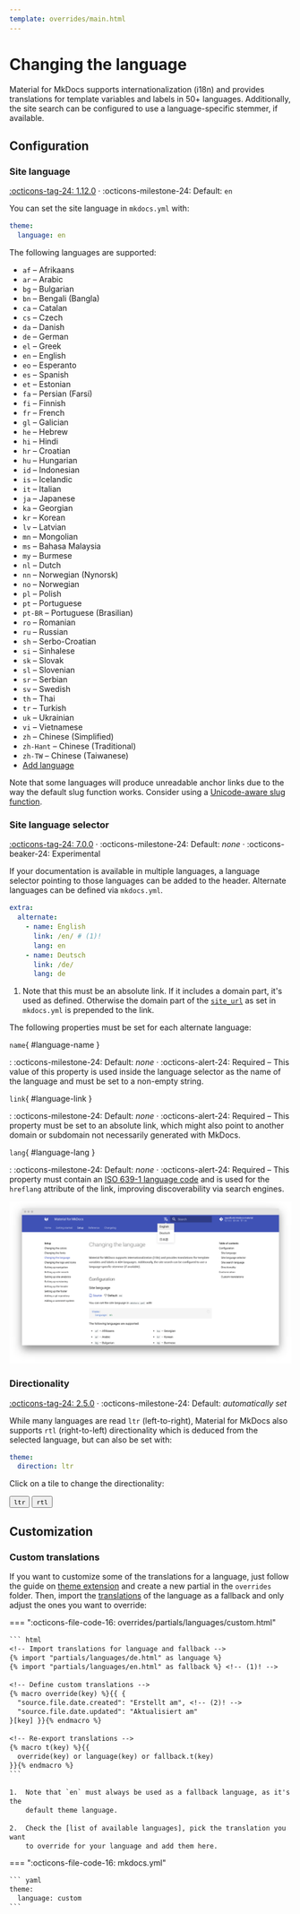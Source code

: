 ```yaml
---
template: overrides/main.html
---
```


# Changing the language

Material for MkDocs supports internationalization (i18n) and provides
translations for template variables and labels in 50+ languages. Additionally,
the site search can be configured to use a language-specific stemmer, if
available.

## Configuration

### Site language

[:octicons-tag-24: 1.12.0][language support] ·
:octicons-milestone-24: Default: `en`

You can set the site language in `mkdocs.yml` with:

``` yaml
theme:
  language: en
```

The following languages are supported:

<div class="mdx-columns" markdown>

- `af` – Afrikaans
- `ar` – Arabic
- `bg` – Bulgarian
- `bn` – Bengali (Bangla)
- `ca` – Catalan
- `cs` – Czech
- `da` – Danish
- `de` – German
- `el` – Greek
- `en` – English
- `eo` – Esperanto
- `es` – Spanish
- `et` – Estonian
- `fa` – Persian (Farsi)
- `fi` – Finnish
- `fr` – French
- `gl` – Galician
- `he` – Hebrew
- `hi` – Hindi
- `hr` – Croatian
- `hu` – Hungarian
- `id` – Indonesian
- `is` – Icelandic
- `it` – Italian
- `ja` – Japanese
- `ka` – Georgian
- `kr` – Korean
- `lv` – Latvian
- `mn` – Mongolian
- `ms` – Bahasa Malaysia
- `my` – Burmese
- `nl` – Dutch
- `nn` – Norwegian (Nynorsk)
- `no` – Norwegian
- `pl` – Polish
- `pt` – Portuguese
- `pt-BR` – Portuguese (Brasilian)
- `ro` – Romanian
- `ru` – Russian
- `sh` – Serbo-Croatian
- `si` – Sinhalese
- `sk` – Slovak
- `sl` – Slovenian
- `sr` – Serbian
- `sv` – Swedish
- `th` – Thai
- `tr` – Turkish
- `uk` – Ukrainian
- `vi` – Vietnamese
- `zh` – Chinese (Simplified)
- `zh-Hant` – Chinese (Traditional)
- `zh-TW` – Chinese (Taiwanese)
- [Add language]

</div>

Note that some languages will produce unreadable anchor links due to the way
the default slug function works. Consider using a [Unicode-aware slug function].

  [language support]: https://github.com/squidfunk/mkdocs-material/releases/tag/1.12.0
  [Unicode-aware slug function]: extensions/python-markdown.md#toc-slugify
  [Add language]: https://github.com/squidfunk/mkdocs-material/issues/new?template=translate.yml&title=New+language%3A+%7Breplace+with+language+name%7D

### Site language selector

[:octicons-tag-24: 7.0.0][alternate support] ·
:octicons-milestone-24: Default: _none_ ·
:octicons-beaker-24: Experimental

If your documentation is available in multiple languages, a language selector
pointing to those languages can be added to the header. Alternate languages
can be defined via `mkdocs.yml`.

``` yaml
extra:
  alternate:
    - name: English
      link: /en/ # (1)!
      lang: en
    - name: Deutsch
      link: /de/
      lang: de
```

1.  Note that this must be an absolute link. If it includes a domain part, it's
    used as defined. Otherwise the domain part of the [`site_url`][site_url] as
    set in `mkdocs.yml` is prepended to the link.

The following properties must be set for each alternate language:

`name`{ #language-name }

:   :octicons-milestone-24: Default: _none_ · :octicons-alert-24: Required –
    This value of this property is used inside the language selector as the
    name of the language and must be set to a non-empty string.

`link`{ #language-link }

:   :octicons-milestone-24: Default: _none_ · :octicons-alert-24: Required –
    This property must be set to an absolute link, which might also point to
    another domain or subdomain not necessarily generated with MkDocs.

`lang`{ #language-lang }

:   :octicons-milestone-24: Default: _none_ · :octicons-alert-24: Required –
    This property must contain an [ISO 639-1 language code] and is used for
    the `hreflang` attribute of the link, improving discoverability via search
    engines.

[![Language selector preview]][Language selector preview]

  [alternate support]: https://github.com/squidfunk/mkdocs-material/releases/tag/7.0.0
  [site_url]: https://www.mkdocs.org/user-guide/configuration/#site_url
  [ISO 639-1 language code]: https://en.wikipedia.org/wiki/List_of_ISO_639-1_codes
  [Language selector preview]: ../assets/screenshots/language-selection.png

### Directionality

[:octicons-tag-24: 2.5.0][direction support] ·
:octicons-milestone-24: Default: _automatically set_

While many languages are read `ltr` (left-to-right), Material for MkDocs also
supports `rtl` (right-to-left) directionality which is deduced from the
selected language, but can also be set with:

``` yaml
theme:
  direction: ltr
```

Click on a tile to change the directionality:

<div class="mdx-switch">
  <button data-md-dir="ltr"><code>ltr</code></button>
  <button data-md-dir="rtl"><code>rtl</code></button>
</div>

<script>
  var buttons = document.querySelectorAll("button[data-md-dir]")
  buttons.forEach(function(button) {
    button.addEventListener("click", function() {
      var attr = this.getAttribute("data-md-dir")
      document.body.dir = attr
      var name = document.querySelector("#__code_3 code span.l")
      name.textContent = attr
    })
  })
</script>

  [direction support]: https://github.com/squidfunk/mkdocs-material/releases/tag/2.5.0

## Customization

### Custom translations

If you want to customize some of the translations for a language, just follow
the guide on [theme extension] and create a new partial in the `overrides`
folder. Then, import the [translations] of the language as a fallback and only
adjust the ones you want to override:

=== ":octicons-file-code-16: overrides/partials/languages/custom.html"

    ``` html
    <!-- Import translations for language and fallback -->
    {% import "partials/languages/de.html" as language %}
    {% import "partials/languages/en.html" as fallback %} <!-- (1)! -->

    <!-- Define custom translations -->
    {% macro override(key) %}{{ {
      "source.file.date.created": "Erstellt am", <!-- (2)! -->
      "source.file.date.updated": "Aktualisiert am"
    }[key] }}{% endmacro %}

    <!-- Re-export translations -->
    {% macro t(key) %}{{
      override(key) or language(key) or fallback.t(key)
    }}{% endmacro %}
    ```

    1.  Note that `en` must always be used as a fallback language, as it's the
        default theme language.

    2.  Check the [list of available languages], pick the translation you want
        to override for your language and add them here.

=== ":octicons-file-code-16: mkdocs.yml"

    ``` yaml
    theme:
      language: custom
    ```

  [theme extension]: ../customization.md#extending-the-theme
  [translations]: https://github.com/squidfunk/mkdocs-material/blob/master/src/partials/languages/
  [list of available languages]: https://github.com/squidfunk/mkdocs-material/blob/master/src/partials/languages/
